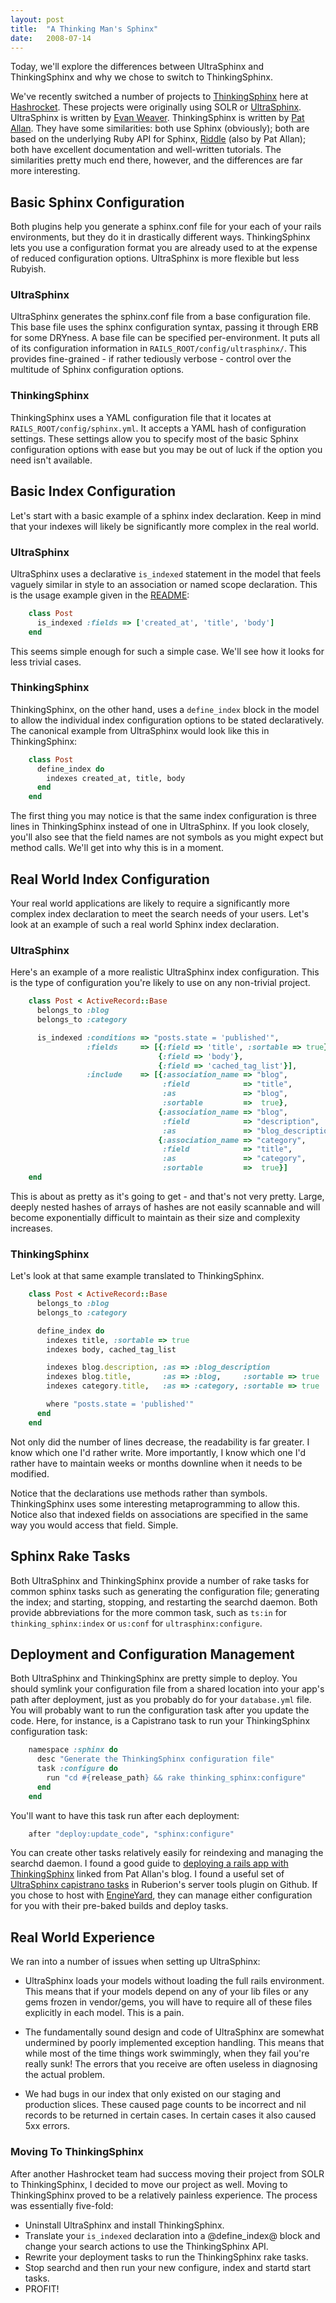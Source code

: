 ```yaml
--- 
layout: post
title:  "A Thinking Man's Sphinx"
date:   2008-07-14
---
```


Today, we'll explore the differences between UltraSphinx and ThinkingSphinx and
why we chose to switch to ThinkingSphinx.

<!--more-->

We've recently switched a number of projects to
[ThinkingSphinx](http://ts.freelancing-gods.com/) here at
[Hashrocket](http://www.hashrocket.com). These projects were originally using
SOLR or [UltraSphinx](http://blog.evanweaver.com/files/doc/fauna/ultrasphinx/files/README.html).
UltraSphinx is written by [Evan Weaver](http://blog.evanweaver.com/).
ThinkingSphinx is written by [Pat Allan](http://freelancing-gods.com/). They
have some similarities: both use Sphinx (obviously); both are based on the
underlying Ruby API for Sphinx, [Riddle](http://riddle.freelancing-gods.com/)
(also by Pat Allan); both have excellent documentation and well-written
tutorials. The similarities pretty much end there, however, and the differences
are far more interesting.

## Basic Sphinx Configuration

Both plugins help you generate a sphinx.conf file for your each of your rails
environments, but they do it in drastically different ways. ThinkingSphinx lets
you use a configuration format you are already used to at the expense of
reduced configuration options. UltraSphinx is more flexible but less Rubyish.

### UltraSphinx

UltraSphinx generates the sphinx.conf file from a base configuration file. This
base file uses the sphinx configuration syntax, passing it through ERB for some
DRYness. A base file can be specified per-environment. It puts all of its
configuration information in `RAILS_ROOT/config/ultrasphinx/`. This provides
fine-grained - if rather tediously verbose - control over the multitude of
Sphinx configuration options.

### ThinkingSphinx

ThinkingSphinx uses a YAML configuration file that it locates at
`RAILS_ROOT/config/sphinx.yml`. It accepts a YAML hash of configuration
settings. These settings allow you to specify most of the basic Sphinx
configuration options with ease but you may be out of luck if the option you
need isn't available.

## Basic Index Configuration

Let's start with a basic example of a sphinx index declaration. Keep in mind
that your indexes will likely be significantly more complex in the real world.

### UltraSphinx

UltraSphinx uses a declarative `is_indexed` statement in the model that feels
vaguely similar in style to an association or named scope declaration. This is
the usage example given in the
[README](http://blog.evanweaver.com/files/doc/fauna/ultrasphinx/files/README.html):

``` ruby
    class Post
      is_indexed :fields => ['created_at', 'title', 'body']
    end
```

This seems simple enough for such a simple case. We'll see how it looks for
less trivial cases.

### ThinkingSphinx

ThinkingSphinx, on the other hand, uses a `define_index` block in the model to
allow the individual index configuration options to be stated declaratively.
The canonical example from UltraSphinx would look like this in ThinkingSphinx:

``` ruby
    class Post
      define_index do
        indexes created_at, title, body
      end
    end
```

The first thing you may notice is that the same index configuration is three
lines in ThinkingSphinx instead of one in UltraSphinx. If you look closely,
you'll also see that the field names are not symbols as you might expect but
method calls. We'll get into why this is in a moment.

## Real World Index Configuration

Your real world applications are likely to require a significantly more complex
index declaration to meet the search needs of your users. Let's look at an
example of such a real world Sphinx index declaration.

### UltraSphinx

Here's an example of a more realistic UltraSphinx index configuration. This is
the type of configuration you're likely to use on any non-trivial project.

``` ruby
    class Post < ActiveRecord::Base
      belongs_to :blog
      belongs_to :category

      is_indexed :conditions => "posts.state = 'published'",
                 :fields     => [{:field => 'title', :sortable => true},
                                 {:field => 'body'},
                                 {:field => 'cached_tag_list'}],
                 :include    => [{:association_name => "blog",
                                  :field            => "title",
                                  :as               => "blog",
                                  :sortable         =>  true},
                                 {:association_name => "blog",
                                  :field            => "description",
                                  :as               => "blog_description"},
                                 {:association_name => "category",
                                  :field            => "title",
                                  :as               => "category",
                                  :sortable         =>  true}]
    end
```

This is about as pretty as it's going to get - and that's not very pretty.
Large, deeply nested hashes of arrays of hashes are not easily scannable and
will become exponentially difficult to maintain as their size and complexity
increases.

### ThinkingSphinx

Let's look at that same example translated to ThinkingSphinx.

``` ruby
    class Post < ActiveRecord::Base
      belongs_to :blog
      belongs_to :category

      define_index do
        indexes title, :sortable => true
        indexes body, cached_tag_list

        indexes blog.description, :as => :blog_description
        indexes blog.title,       :as => :blog,     :sortable => true
        indexes category.title,   :as => :category, :sortable => true

        where "posts.state = 'published'"
      end
    end
```

Not only did the number of lines decrease, the readability is far greater. I
know which one I'd rather write. More importantly, I know which one I'd rather
have to maintain weeks or months downline when it needs to be modified.

Notice that the declarations use methods rather than symbols. ThinkingSphinx
uses some interesting metaprogramming to allow this. Notice also that indexed
fields on associations are specified in the same way you would access that
field. Simple.

## Sphinx Rake Tasks

Both UltraSphinx and ThinkingSphinx provide a number of rake tasks for common
sphinx tasks such as generating the configuration file; generating the index;
and starting, stopping, and restarting the searchd daemon. Both provide
abbreviations for the more common task, such as `ts:in` for
`thinking_sphinx:index` or `us:conf` for `ultrasphinx:configure`.

## Deployment and Configuration Management

Both UltraSphinx and ThinkingSphinx are pretty simple to deploy. You should
symlink your configuration file from a shared location into your app's path
after deployment, just as you probably do for your `database.yml` file. You
will probably want to run the configuration task after you update the code.
Here, for instance, is a Capistrano task to run your ThinkingSphinx
configuration task:

``` ruby
    namespace :sphinx do
      desc "Generate the ThinkingSphinx configuration file"
      task :configure do
        run "cd #{release_path} && rake thinking_sphinx:configure"
      end
    end
```

You'll want to have this task run after each deployment:

``` ruby
    after "deploy:update_code", "sphinx:configure"
```

You can create other tasks relatively easily for reindexing and managing the
searchd daemon. I found a good guide to
[deploying a rails app with ThinkingSphinx](http://www.updrift.com/article/deploying-a-rails-app-with-thinking-sphinx)
linked from Pat Allan's blog. I found a useful set of
[UltraSphinx capistrano tasks](http://github.com/ruberion/ruberion_server_tools/tree/master/recipes/tasks/ultrasphinx.rb)
in Ruberion's server tools plugin on Github. If you chose to host with
[EngineYard](http://www.engineyard.com/), they can manage either configuration
for you with their pre-baked builds and deploy tasks.

## Real World Experience

We ran into a number of issues when setting up UltraSphinx:

* UltraSphinx loads your models without loading the full rails environment. This means that if
  your models depend on any of your lib files or any gems frozen in vendor/gems, you will have to
  require all of these files explicitly in each model. This is a pain.

* The fundamentally sound design and code of UltraSphinx are somewhat undermined by poorly
  implemented exception handling. This means that while most of the time things work swimmingly,
  when they fail you're really sunk! The errors that you receive are often useless in diagnosing
  the actual problem.

* We had bugs in our index that only existed on our staging and production slices. These caused
  page counts to be incorrect and nil records to be returned in certain cases. In certain cases it
  also caused 5xx errors.
  
### Moving To ThinkingSphinx

After another Hashrocket team had success moving their project from SOLR to
ThinkingSphinx, I decided to move our project as well. Moving to ThinkingSphinx
proved to be a relatively painless experience. The process was essentially
five-fold:

* Uninstall UltraSphinx and install ThinkingSphinx.
* Translate your `is_indexed` declaration into a @define_index@ block and change your search actions to use the ThinkingSphinx API.
* Rewrite your deployment tasks to run the ThinkingSphinx rake tasks.
* Stop searchd and then run your new configure, index and startd start tasks.
* PROFIT!
